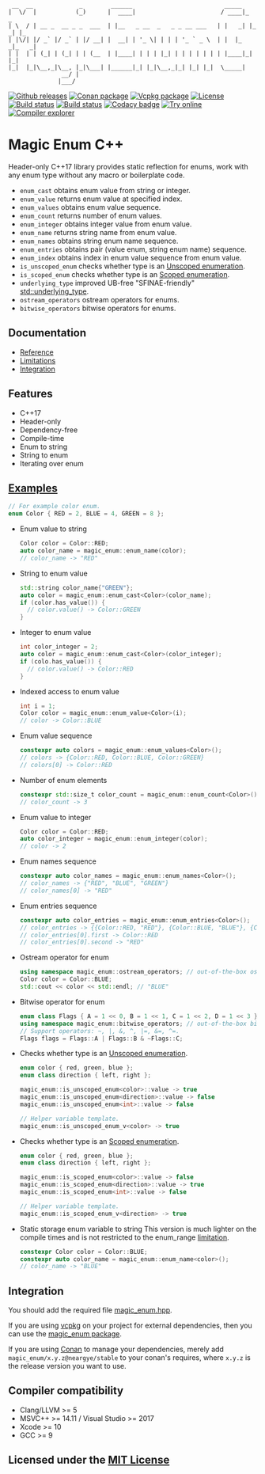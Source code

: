 ```text
 __  __             _        ______                          _____
|  \/  |           (_)      |  ____|                        / ____|_     _
| \  / | __ _  __ _ _  ___  | |__   _ __  _   _ _ __ ___   | |   _| |_ _| |_
| |\/| |/ _` |/ _` | |/ __| |  __| | '_ \| | | | '_ ` _ \  | |  |_   _|_   _|
| |  | | (_| | (_| | | (__  | |____| | | | |_| | | | | | | | |____|_|   |_|
|_|  |_|\__,_|\__, |_|\___| |______|_| |_|\__,_|_| |_| |_|  \_____|
               __/ |
              |___/
```

[![Github releases](https://img.shields.io/github/release/Neargye/magic_enum.svg)](https://github.com/Neargye/magic_enum/releases)
[![Conan package](https://img.shields.io/badge/Conan-package-blueviolet)](https://bintray.com/neargye/conan-packages/magic_enum:neargye)
[![Vcpkg package](https://img.shields.io/badge/Vcpkg-package-blueviolet)](https://github.com/microsoft/vcpkg/tree/master/ports/magic-enum)
[![License](https://img.shields.io/github/license/Neargye/magic_enum.svg)](LICENSE)
[![Build status](https://travis-ci.org/Neargye/magic_enum.svg?branch=master)](https://travis-ci.org/Neargye/magic_enum)
[![Build status](https://ci.appveyor.com/api/projects/status/0rpr966p9ssrvwu3/branch/master?svg=true)](https://ci.appveyor.com/project/Neargye/magic-enum-hf8vk/branch/master)
[![Codacy badge](https://api.codacy.com/project/badge/Grade/64d04f150af14c3e8bd1090057b68538)](https://www.codacy.com/app/Neargye/magic_enum?utm_source=github.com&amp;utm_medium=referral&amp;utm_content=Neargye/magic_enum&amp;utm_campaign=Badge_Grade)
[![Try online](https://img.shields.io/badge/try-online-blue.svg)](https://wandbox.org/permlink/ko7CDu6CU0rJYUQC)
[![Compiler explorer](https://img.shields.io/badge/compiler_explorer-online-blue.svg)](https://godbolt.org/z/99PDNz)

# Magic Enum C++

Header-only C++17 library provides static reflection for enums, work with any enum type without any macro or boilerplate code.

* `enum_cast` obtains enum value from string or integer.
* `enum_value` returns enum value at specified index.
* `enum_values` obtains enum value sequence.
* `enum_count` returns number of enum values.
* `enum_integer` obtains integer value from enum value.
* `enum_name` returns string name from enum value.
* `enum_names` obtains string enum name sequence.
* `enum_entries` obtains pair (value enum, string enum name) sequence.
* `enum_index` obtains index in enum value sequence from enum value.
* `is_unscoped_enum` checks whether type is an [Unscoped enumeration](https://en.cppreference.com/w/cpp/language/enum#Unscoped_enumeration).
* `is_scoped_enum` checks whether type is an [Scoped enumeration](https://en.cppreference.com/w/cpp/language/enum#Scoped_enumerations).
* `underlying_type` improved UB-free "SFINAE-friendly" [std::underlying_type](https://en.cppreference.com/w/cpp/types/underlying_type).
* `ostream_operators` ostream operators for enums.
* `bitwise_operators` bitwise operators for enums.

## Documentation

* [Reference](doc/reference.md)
* [Limitations](doc/limitations.md)
* [Integration](#Integration)

## Features

* C++17
* Header-only
* Dependency-free
* Compile-time
* Enum to string
* String to enum
* Iterating over enum

## [Examples](example/example.cpp)

```cpp
// For example color enum.
enum Color { RED = 2, BLUE = 4, GREEN = 8 };
```

* Enum value to string
  ```cpp
  Color color = Color::RED;
  auto color_name = magic_enum::enum_name(color);
  // color_name -> "RED"
  ```

* String to enum value
  ```cpp
  std::string color_name{"GREEN"};
  auto color = magic_enum::enum_cast<Color>(color_name);
  if (color.has_value()) {
    // color.value() -> Color::GREEN
  }
  ```

* Integer to enum value
  ```cpp
  int color_integer = 2;
  auto color = magic_enum::enum_cast<Color>(color_integer);
  if (colo.has_value()) {
    // color.value() -> Color::RED
  }
  ```

* Indexed access to enum value
  ```cpp
  int i = 1;
  Color color = magic_enum::enum_value<Color>(i);
  // color -> Color::BLUE
  ```

* Enum value sequence
  ```cpp
  constexpr auto colors = magic_enum::enum_values<Color>();
  // colors -> {Color::RED, Color::BLUE, Color::GREEN}
  // colors[0] -> Color::RED
  ```

* Number of enum elements
  ```cpp
  constexpr std::size_t color_count = magic_enum::enum_count<Color>();
  // color_count -> 3
  ```

* Enum value to integer
  ```cpp
  Color color = Color::RED;
  auto color_integer = magic_enum::enum_integer(color);
  // color -> 2
  ```

* Enum names sequence
  ```cpp
  constexpr auto color_names = magic_enum::enum_names<Color>();
  // color_names -> {"RED", "BLUE", "GREEN"}
  // color_names[0] -> "RED"
  ```

* Enum entries sequence
  ```cpp
  constexpr auto color_entries = magic_enum::enum_entries<Color>();
  // color_entries -> {{Color::RED, "RED"}, {Color::BLUE, "BLUE"}, {Color::GREEN, "GREEN"}}
  // color_entries[0].first -> Color::RED
  // color_entries[0].second -> "RED"
  ```

* Ostream operator for enum
  ```cpp
  using namespace magic_enum::ostream_operators; // out-of-the-box ostream operators for enums.
  Color color = Color::BLUE;
  std::cout << color << std::endl; // "BLUE"
  ```

* Bitwise operator for enum
  ```cpp
  enum class Flags { A = 1 << 0, B = 1 << 1, C = 1 << 2, D = 1 << 3 };
  using namespace magic_enum::bitwise_operators; // out-of-the-box bitwise operators for enums.
  // Support operators: ~, |, &, ^, |=, &=, ^=.
  Flags flags = Flags::A | Flags::B & ~Flags::C;
  ```

* Checks whether type is an [Unscoped enumeration](https://en.cppreference.com/w/cpp/language/enum#Unscoped_enumeration).
  ```cpp
  enum color { red, green, blue };
  enum class direction { left, right };

  magic_enum::is_unscoped_enum<color>::value -> true
  magic_enum::is_unscoped_enum<direction>::value -> false
  magic_enum::is_unscoped_enum<int>::value -> false

  // Helper variable template.
  magic_enum::is_unscoped_enum_v<color> -> true
  ```

* Checks whether type is an [Scoped enumeration](https://en.cppreference.com/w/cpp/language/enum#Scoped_enumerations).
  ```cpp
  enum color { red, green, blue };
  enum class direction { left, right };

  magic_enum::is_scoped_enum<color>::value -> false
  magic_enum::is_scoped_enum<direction>::value -> true
  magic_enum::is_scoped_enum<int>::value -> false

  // Helper variable template.
  magic_enum::is_scoped_enum_v<direction> -> true
  ```

* Static storage enum variable to string
  This version is much lighter on the compile times and is not restricted to the enum_range [limitation](doc/limitations.md).
  ```cpp
  constexpr Color color = Color::BLUE;
  constexpr auto color_name = magic_enum::enum_name<color>();
  // color_name -> "BLUE"
  ```

## Integration

You should add the required file [magic_enum.hpp](include/magic_enum.h).

If you are using [vcpkg](https://github.com/Microsoft/vcpkg/) on your project for external dependencies, then you can use the [magic_enum package](https://github.com/microsoft/vcpkg/tree/master/ports/magic-enum).

If you are using [Conan](https://www.conan.io/) to manage your dependencies, merely add `magic_enum/x.y.z@neargye/stable` to your conan's requires, where `x.y.z` is the release version you want to use.

## Compiler compatibility

* Clang/LLVM >= 5
* MSVC++ >= 14.11 / Visual Studio >= 2017
* Xcode >= 10
* GCC >= 9

## Licensed under the [MIT License](LICENSE)
